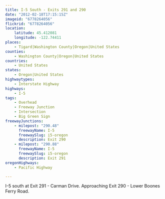 ```yaml
---
title: I-5 South - Exits 291 and 290
date: "2012-02-18T17:15:15Z"
imageid: "6778264056"
flickrid: "6778264056"
location:
    latitude: 45.412081
    longitude: -122.74411
places:
    - Tigard|Washington County|Oregon|United States
counties:
    - Washington County|Oregon|United States
countries:
    - United States
states:
    - Oregon|United States
highwaytypes:
    - Interstate Highway
highways:
    - I-5
tags:
    - Overhead
    - Freeway Junction
    - Intersection
    - Big Green Sign
freewayJunctions:
    - milepost: "290.48"
      freewayName: I-5
      freewaySlug: i5-oregon
      description: Exit 290
    - milepost: "290.88"
      freewayName: I-5
      freewaySlug: i5-oregon
      description: Exit 291
oregonHighways:
    - Pacific Highway

---
```

I-5 south at Exit 291 - Carman Drive.  Approaching Exit 290 - Lower Boones Ferry Road.